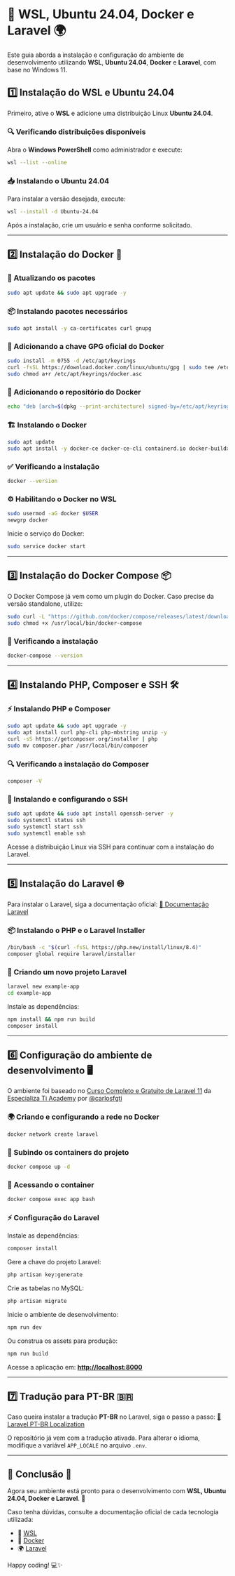 # 🚀 WSL, Ubuntu 24.04, Docker e Laravel 🌍

Este guia aborda a instalação e configuração do ambiente de desenvolvimento utilizando **WSL**, **Ubuntu 24.04**, **Docker** e **Laravel**, com base no Windows 11.

## 1️⃣ Instalação do WSL e Ubuntu 24.04

Primeiro, ative o **WSL** e adicione uma distribuição Linux **Ubuntu 24.04**.

### 🔍 Verificando distribuições disponíveis

Abra o **Windows PowerShell** como administrador e execute:

```bash
wsl --list --online
```

### 📥 Instalando o Ubuntu 24.04

Para instalar a versão desejada, execute:

```bash
wsl --install -d Ubuntu-24.04
```

Após a instalação, crie um usuário e senha conforme solicitado.

---

## 2️⃣ Instalação do Docker 🐳

### 🔄 Atualizando os pacotes

```bash
sudo apt update && sudo apt upgrade -y
```

### 📦 Instalando pacotes necessários

```bash
sudo apt install -y ca-certificates curl gnupg
```

### 🔑 Adicionando a chave GPG oficial do Docker

```bash
sudo install -m 0755 -d /etc/apt/keyrings
curl -fsSL https://download.docker.com/linux/ubuntu/gpg | sudo tee /etc/apt/keyrings/docker.asc > /dev/null
sudo chmod a+r /etc/apt/keyrings/docker.asc
```

### 📌 Adicionando o repositório do Docker

```bash
echo "deb [arch=$(dpkg --print-architecture) signed-by=/etc/apt/keyrings/docker.asc] https://download.docker.com/linux/ubuntu $(lsb_release -cs) stable" | sudo tee /etc/apt/sources.list.d/docker.list > /dev/null
```

### 🏗️ Instalando o Docker

```bash
sudo apt update
sudo apt install -y docker-ce docker-ce-cli containerd.io docker-buildx-plugin docker-compose-plugin
```

### ✅ Verificando a instalação

```bash
docker --version
```

### ⚙️ Habilitando o Docker no WSL

```bash
sudo usermod -aG docker $USER
newgrp docker
```

Inicie o serviço do Docker:

```bash
sudo service docker start
```

---

## 3️⃣ Instalação do Docker Compose 📦

O Docker Compose já vem como um plugin do Docker. Caso precise da versão standalone, utilize:

```bash
sudo curl -L "https://github.com/docker/compose/releases/latest/download/docker-compose-$(uname -s)-$(uname -m)" -o /usr/local/bin/docker-compose
sudo chmod +x /usr/local/bin/docker-compose
```

### 🔎 Verificando a instalação

```bash
docker-compose --version
```

---

## 4️⃣ Instalando PHP, Composer e SSH 🛠️

### ⚡ Instalando PHP e Composer

```bash
sudo apt update && sudo apt upgrade -y
sudo apt install curl php-cli php-mbstring unzip -y
curl -sS https://getcomposer.org/installer | php
sudo mv composer.phar /usr/local/bin/composer
```

### 🔍 Verificando a instalação do Composer

```bash
composer -V
```

### 🔐 Instalando e configurando o SSH

```bash
sudo apt update && sudo apt install openssh-server -y
sudo systemctl status ssh
sudo systemctl start ssh
sudo systemctl enable ssh
```

Acesse a distribuição Linux via SSH para continuar com a instalação do Laravel.

---

## 5️⃣ Instalação do Laravel 🌐

Para instalar o Laravel, siga a documentação oficial:
[📖 Documentação Laravel](https://laravel.com/docs/11.x/installation)

### 📦 Instalando o PHP e o Laravel Installer

```bash
/bin/bash -c "$(curl -fsSL https://php.new/install/linux/8.4)"
composer global require laravel/installer
```

### 🚀 Criando um novo projeto Laravel

```bash
laravel new example-app
cd example-app
```

Instale as dependências:

```bash
npm install && npm run build
composer install
```

---

## 6️⃣ Configuração do ambiente de desenvolvimento 🖥️

O ambiente foi baseado no [Curso Completo e Gratuito de Laravel 11](https://academy.especializati.com.br/curso/laravel-11-completo-e-gratuito) da [Especializa Ti Academy](https://academy.especializati.com.br/) por [@carlosfgti](https://github.com/carlosfgti) 

### 🌍 Criando e configurando a rede no Docker

```bash
docker network create laravel
```

### 📌 Subindo os containers do projeto

```bash
docker compose up -d
```

### 🔑 Acessando o container

```bash
docker compose exec app bash
```

### ⚡ Configuração do Laravel

Instale as dependências:

```bash
composer install
```

Gere a chave do projeto Laravel:

```bash
php artisan key:generate
```

Crie as tabelas no MySQL:

```bash
php artisan migrate
```

Inicie o ambiente de desenvolvimento:

```bash
npm run dev
```

Ou construa os assets para produção:

```bash
npm run build
```

Acesse a aplicação em: **[http://localhost:8000](http://localhost:8000)**

---

## 7️⃣ Tradução para PT-BR 🇧🇷

Caso queira instalar a tradução **PT-BR** no Laravel, siga o passo a passo: [🔗 Laravel PT-BR Localization](https://github.com/lucascudo/laravel-pt-BR-localization)

O repositório já vem com a tradução ativada. Para alterar o idioma, modifique a variável `APP_LOCALE` no arquivo `.env`.

---

## 🎯 Conclusão 🎉

Agora seu ambiente está pronto para o desenvolvimento com **WSL, Ubuntu 24.04, Docker e Laravel**. 🚀

Caso tenha dúvidas, consulte a documentação oficial de cada tecnologia utilizada:

- 📖 [WSL](https://learn.microsoft.com/en-us/windows/wsl/install)
- 🐳 [Docker](https://docs.docker.com/get-docker/)
- 🌍 [Laravel](https://laravel.com/docs/11.x/installation)

Happy coding! 💻✨

